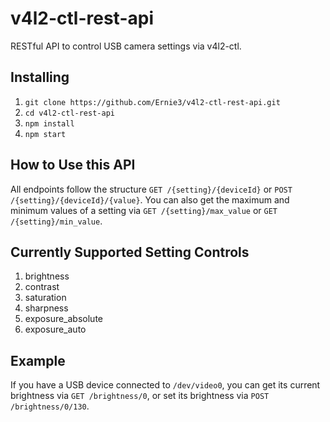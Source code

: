 # v4l2-ctl-rest-api
RESTful API to control USB camera settings via v4l2-ctl.

## Installing
1. `git clone https://github.com/Ernie3/v4l2-ctl-rest-api.git`
2. `cd v4l2-ctl-rest-api`
3. `npm install`
4. `npm start`

## How to Use this API
All endpoints follow the structure `GET /{setting}/{deviceId}` or `POST /{setting}/{deviceId}/{value}`. You can also get the maximum and minimum values of a setting via `GET /{setting}/max_value` or `GET /{setting}/min_value`.

## Currently Supported Setting Controls
1. brightness
2. contrast
3. saturation
4. sharpness
5. exposure_absolute
6. exposure_auto

## Example
If you have a USB device connected to `/dev/video0`, you can get its current brightness via `GET /brightness/0`, or set its brightness via `POST /brightness/0/130`.
